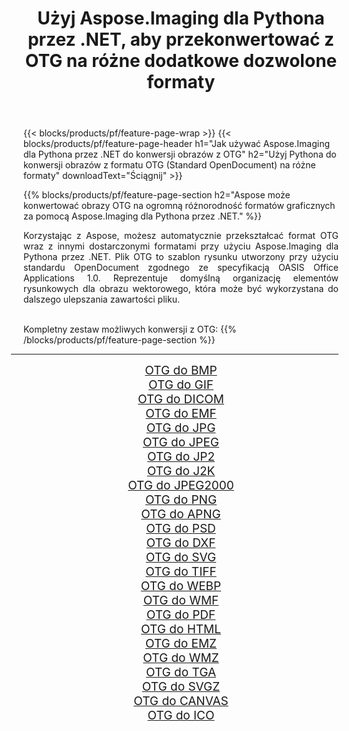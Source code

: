 ﻿---
title: Użyj Aspose.Imaging dla Pythona przez .NET, aby przekonwertować z OTG na różne dodatkowe dozwolone formaty 
weight: 3920
url: /pl/python-net/conversion/from/otg/ 
lang: pl
langdirlevel: 2
locales: zh-hans,ja,it,ru,de,es,fr,nl,id,lt,pl,pt,vi,tr,ko,zh-hant,ar,hi,th,sv,cs,uk,he
description: Możesz szybko przekształcić OTG(Standard OpenDocument) w różne formaty za pomocą Aspose.Imaging dla Pythona przez .NET.
---

{{< blocks/products/pf/feature-page-wrap >}}
{{< blocks/products/pf/feature-page-header h1="Jak używać Aspose.Imaging dla Pythona przez .NET do konwersji obrazów z OTG" h2="Użyj Pythona do konwersji obrazów z formatu OTG (Standard OpenDocument) na różne formaty" downloadText="Ściągnij" >}}


{{% blocks/products/pf/feature-page-section  h2="Aspose może konwertować obrazy OTG na ogromną różnorodność formatów graficznych za pomocą Aspose.Imaging dla Pythona przez .NET." %}}
<p align=justify>Korzystając z Aspose, możesz automatycznie przekształcać format OTG wraz z innymi dostarczonymi formatami przy użyciu Aspose.Imaging dla Pythona przez .NET. Plik OTG to szablon rysunku utworzony przy użyciu standardu OpenDocument zgodnego ze specyfikacją OASIS Office Applications 1.0. Reprezentuje domyślną organizację elementów rysunkowych dla obrazu wektorowego, która może być wykorzystana do dalszego ulepszania zawartości pliku.</p>
<br/>
Kompletny zestaw możliwych konwersji z OTG:
{{% /blocks/products/pf/feature-page-section %}}
<div class="container-fluid productfamilypage bg-gray">
    <div class="convertypes bg-gray agp-content section">
        <div class="container">
		<hr style="margin-left:-20px;"/>
		<div class="row other-converters" style="gap: 10px;font-size: 19px;text-align:center;">
		    <div class='col-md-2 other-converter remove-lp remove-rp'><a href="/imaging/pl/python-net/conversion/otg-to-bmp/" style="padding:15px;">OTG do BMP</a></div><div class='col-md-2 other-converter remove-lp remove-rp'><a href="/imaging/pl/python-net/conversion/otg-to-gif/" style="padding:15px;">OTG do GIF</a></div><div class='col-md-2 other-converter remove-lp remove-rp'><a href="/imaging/pl/python-net/conversion/otg-to-dicom/" style="padding:15px;">OTG do DICOM</a></div><div class='col-md-2 other-converter remove-lp remove-rp'><a href="/imaging/pl/python-net/conversion/otg-to-emf/" style="padding:15px;">OTG do EMF</a></div><div class='col-md-2 other-converter remove-lp remove-rp'><a href="/imaging/pl/python-net/conversion/otg-to-jpg/" style="padding:15px;">OTG do JPG</a></div><div class='col-md-2 other-converter remove-lp remove-rp'><a href="/imaging/pl/python-net/conversion/otg-to-jpeg/" style="padding:15px;">OTG do JPEG</a></div><div class='col-md-2 other-converter remove-lp remove-rp'><a href="/imaging/pl/python-net/conversion/otg-to-jp2/" style="padding:15px;">OTG do JP2</a></div><div class='col-md-2 other-converter remove-lp remove-rp'><a href="/imaging/pl/python-net/conversion/otg-to-j2k/" style="padding:15px;">OTG do J2K</a></div><div class='col-md-2 other-converter remove-lp remove-rp'><a href="/imaging/pl/python-net/conversion/otg-to-jpeg2000/" style="padding:15px;">OTG do JPEG2000</a></div><div class='col-md-2 other-converter remove-lp remove-rp'><a href="/imaging/pl/python-net/conversion/otg-to-png/" style="padding:15px;">OTG do PNG</a></div><div class='col-md-2 other-converter remove-lp remove-rp'><a href="/imaging/pl/python-net/conversion/otg-to-apng/" style="padding:15px;">OTG do APNG</a></div><div class='col-md-2 other-converter remove-lp remove-rp'><a href="/imaging/pl/python-net/conversion/otg-to-psd/" style="padding:15px;">OTG do PSD</a></div><div class='col-md-2 other-converter remove-lp remove-rp'><a href="/imaging/pl/python-net/conversion/otg-to-dxf/" style="padding:15px;">OTG do DXF</a></div><div class='col-md-2 other-converter remove-lp remove-rp'><a href="/imaging/pl/python-net/conversion/otg-to-svg/" style="padding:15px;">OTG do SVG</a></div><div class='col-md-2 other-converter remove-lp remove-rp'><a href="/imaging/pl/python-net/conversion/otg-to-tiff/" style="padding:15px;">OTG do TIFF</a></div><div class='col-md-2 other-converter remove-lp remove-rp'><a href="/imaging/pl/python-net/conversion/otg-to-webp/" style="padding:15px;">OTG do WEBP</a></div><div class='col-md-2 other-converter remove-lp remove-rp'><a href="/imaging/pl/python-net/conversion/otg-to-wmf/" style="padding:15px;">OTG do WMF</a></div><div class='col-md-2 other-converter remove-lp remove-rp'><a href="/imaging/pl/python-net/conversion/otg-to-pdf/" style="padding:15px;">OTG do PDF</a></div><div class='col-md-2 other-converter remove-lp remove-rp'><a href="/imaging/pl/python-net/conversion/otg-to-html/" style="padding:15px;">OTG do HTML</a></div><div class='col-md-2 other-converter remove-lp remove-rp'><a href="/imaging/pl/python-net/conversion/otg-to-emz/" style="padding:15px;">OTG do EMZ</a></div><div class='col-md-2 other-converter remove-lp remove-rp'><a href="/imaging/pl/python-net/conversion/otg-to-wmz/" style="padding:15px;">OTG do WMZ</a></div><div class='col-md-2 other-converter remove-lp remove-rp'><a href="/imaging/pl/python-net/conversion/otg-to-tga/" style="padding:15px;">OTG do TGA</a></div><div class='col-md-2 other-converter remove-lp remove-rp'><a href="/imaging/pl/python-net/conversion/otg-to-svgz/" style="padding:15px;">OTG do SVGZ</a></div><div class='col-md-2 other-converter remove-lp remove-rp'><a href="/imaging/pl/python-net/conversion/otg-to-canvas/" style="padding:15px;">OTG do CANVAS</a></div><div class='col-md-2 other-converter remove-lp remove-rp'><a href="/imaging/pl/python-net/conversion/otg-to-ico/" style="padding:15px;">OTG do ICO</a></div>
                </div>
        </div>
    </div>
</div>
<br/>

